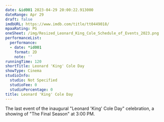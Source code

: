 ```yaml
---
date: &id001 2023-04-29 20:00:22.913000
dateRange: Apr 29
draft: false
imdbURL: https://www.imdb.com/title/tt0449018/
mpaaRating: PG
oneSheet: /img/Resized_Leonard_King_Cole_Schedule_of_Events_2023.png
performanceList:
  performance:
  - date: *id001
    format: 2D
    note: ''
runningTime: 120
shortTitle: Leonard 'King' Cole Day
showType: Cinema
studioInfo:
  studio: Not Specified
  studioFee: 0
  studioPercentage: 0
title: Leonard 'King' Cole Day
---
```


The last event of the inaugural "Leonard 'King' Cole Day" celebration, a showing of "The Final Season" at 3:00 PM.